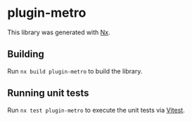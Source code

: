 # plugin-metro

This library was generated with [Nx](https://nx.dev).

## Building

Run `nx build plugin-metro` to build the library.

## Running unit tests

Run `nx test plugin-metro` to execute the unit tests via [Vitest](https://vitest.dev/).
